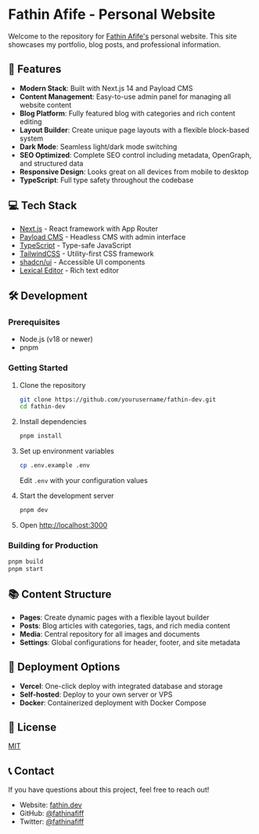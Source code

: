 # Fathin Afife - Personal Website

Welcome to the repository for [Fathin Afife's](https://fathinafiff.com) personal website. This site showcases my portfolio, blog posts, and professional information.

## 🚀 Features

- **Modern Stack**: Built with Next.js 14 and Payload CMS
- **Content Management**: Easy-to-use admin panel for managing all website content
- **Blog Platform**: Fully featured blog with categories and rich content editing
- **Layout Builder**: Create unique page layouts with a flexible block-based system
- **Dark Mode**: Seamless light/dark mode switching
- **SEO Optimized**: Complete SEO control including metadata, OpenGraph, and structured data
- **Responsive Design**: Looks great on all devices from mobile to desktop
- **TypeScript**: Full type safety throughout the codebase

## 💻 Tech Stack

- [Next.js](https://nextjs.org) - React framework with App Router
- [Payload CMS](https://payloadcms.com) - Headless CMS with admin interface
- [TypeScript](https://www.typescriptlang.org) - Type-safe JavaScript
- [TailwindCSS](https://tailwindcss.com/) - Utility-first CSS framework
- [shadcn/ui](https://ui.shadcn.com/) - Accessible UI components
- [Lexical Editor](https://lexical.dev/) - Rich text editor

## 🛠️ Development

### Prerequisites

- Node.js (v18 or newer)
- pnpm

### Getting Started

1. Clone the repository

   ```bash
   git clone https://github.com/yourusername/fathin-dev.git
   cd fathin-dev
   ```

2. Install dependencies

   ```bash
   pnpm install
   ```

3. Set up environment variables

   ```bash
   cp .env.example .env
   ```

   Edit `.env` with your configuration values

4. Start the development server

   ```bash
   pnpm dev
   ```

5. Open [http://localhost:3000](http://localhost:3000)

### Building for Production

```bash
pnpm build
pnpm start
```

## 📚 Content Structure

- **Pages**: Create dynamic pages with a flexible layout builder
- **Posts**: Blog articles with categories, tags, and rich media content
- **Media**: Central repository for all images and documents
- **Settings**: Global configurations for header, footer, and site metadata

## 🔄 Deployment Options

- **Vercel**: One-click deploy with integrated database and storage
- **Self-hosted**: Deploy to your own server or VPS
- **Docker**: Containerized deployment with Docker Compose

## 📝 License

[MIT](LICENSE)

## 📞 Contact

If you have questions about this project, feel free to reach out!

- Website: [fathin.dev](https://fathin.dev)
- GitHub: [@fathinafiff](github.com/fathinafiff/)
- Twitter: [@fathinafiff](https://twitter.com/fathinafiff_)
